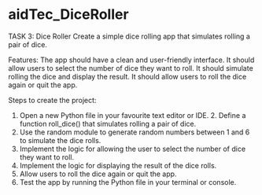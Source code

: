 # aidTec_DiceRoller
TASK 3: Dice Roller
  Create a simple dice rolling app that simulates rolling a pair of dice.
  
  
  
Features:
  The app should have a clean and user-friendly interface.
  It should allow users to select the number of dice they want to roll.
  It should simulate rolling the dice and display the result.
  It should allow users to roll the dice again or quit the app.
   
  
Steps to create the project:
  1. Open a new Python file in your favourite text editor or IDE. 2. Define a function roll_dice() that simulates rolling a pair of dice.
  3. Use the random module to generate random numbers between 1 and 6 to simulate the dice rolls.
  4. Implement the logic for allowing the user to select the number of dice they want to roll. 
  5. Implement the logic for displaying the result of the dice rolls.
  6. Allow users to roll the dice again or quit the app.
  7. Test the app by running the Python file in your terminal or console.

